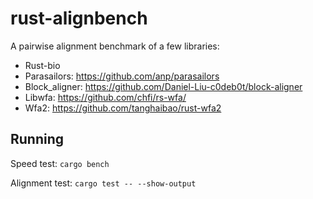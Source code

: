 # rust-alignbench

A pairwise alignment benchmark of a few libraries:
* Rust-bio
* Parasailors: https://github.com/anp/parasailors
* Block_aligner: https://github.com/Daniel-Liu-c0deb0t/block-aligner
* Libwfa: https://github.com/chfi/rs-wfa/
* Wfa2: https://github.com/tanghaibao/rust-wfa2


## Running

Speed test: `cargo bench`

Alignment test: `cargo test -- --show-output`
